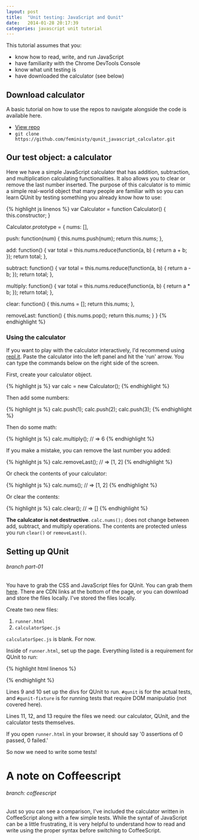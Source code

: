 ```yaml
---
layout: post
title:  "Unit testing: JavaScript and Qunit"
date:   2014-01-28 20:17:39
categories: javascript unit tutorial
---
```


This tutorial assumes that you:

* know how to read, write, and run JavaScript
* have familiarity with the Chrome DevTools Console
* know what unit testing is
* have downloaded the calculator (see below)

## Download calculator

A basic tutorial on how to use the repos to navigate alongside the code is available here.

* [View repo](https://github.com/feministy/qunit_javascript_calculator)
* `git clone https://github.com/feministy/qunit_javascript_calculator.git`

## Our test object: a calculator

Here we have a simple JavaScript calculator that has addition, subtraction, and multiplication calculating functionalities. It also allows you to clear or remove the last number inserted. The purpose of this calculator is to mimic a simple real-world object that many people are familiar with so you can learn QUnit by testing something you already know how to use:

{% highlight js linenos %}
var Calculator = function Calculator() {
  this.constructor;
}

Calculator.prototype = {
  nums: [],

  push: function(num) {
    this.nums.push(num);
    return this.nums;
  },

  add: function() {
    var total = this.nums.reduce(function(a, b) {
      return a + b;
    });
    return total;
  },

  subtract: function() {
    var total = this.nums.reduce(function(a, b) {
      return a - b;
    });
    return total;
  },

  multiply: function() {
    var total = this.nums.reduce(function(a, b) {
      return a * b;
    });
    return total;
  },

  clear: function() {
    this.nums = [];
    return this.nums;
  },

  removeLast: function() {
    this.nums.pop();
    return this.nums;
  }
}
{% endhighlight %}

### Using the calculator

If you want to play with the calculator interactively, I'd recommend using [repl.it](http://repl.it/languages/JavaScript). Paste the calculator into the left panel and hit the 'run' arrow. You can type the commands below on the right side of the  screen.

First, create your calculator object.

{% highlight js %}
var calc = new Calculator();
{% endhighlight %}

Then add some numbers:

{% highlight js %}
calc.push(1);
calc.push(2);
calc.push(3);
{% endhighlight %}

Then do some math:

{% highlight js %}
calc.multiply();
// => 6
{% endhighlight %}

If you make a mistake, you can remove the last number you added:

{% highlight js %}
calc.removeLast();
// => [1, 2]
{% endhighlight %}

Or check the contents of your calculator:

{% highlight js %}
calc.nums();
// => [1, 2]
{% endhighlight %}

Or clear the contents:

{% highlight js %}
calc.clear();
// => []
{% endhighlight %}

**The calulcator is not destructive**. `calc.nums();` does not change between add, subtract, and multiply operations. The contents are protected unless you run `clear()` or `removeLast()`.

## Setting up QUnit

###### branch part-01

You have to grab the CSS and JavaScript files for QUnit. You can grab them [here](https://qunitjs.com/). There are CDN links at the bottom of the page, or you can download and store the files locally. I've stored the files locally.

Create two new files:

1. `runner.html`
2. `calculatorSpec.js`

`calculatorSpec.js` is blank. For now.

Inside of `runner.html`, set up the page. Everything listed is a requirement for QUnit to run:

{% highlight html linenos %}
<!DOCTYPE html>
<html>
<head>
  <meta charset="utf-8">
  <title>QUnit Example</title>
  <link rel="stylesheet" href="qunit-1.13.0.css">
</head>
<body>
  <div id="qunit"></div>
  <div id="qunit-fixture"></div>
  <script src="calculator.js"></script>
  <script src="qunit-1.13.0.js"></script>
  <script src="calculatorSpec.js"></script>
</body>
</html>
{% endhighlight %}

Lines 9 and 10 set up the divs for QUnit to run. `#qunit` is for the actual tests, and `#qunit-fixture` is for running tests that require DOM manipulatio (not covered here).

Lines 11, 12, and 13 require the files we need: our calculator, QUnit, and the calculator tests themselves.

If you open `runner.html` in your browser, it should say '0 assertions of 0 passed, 0 failed.'

So now we need to write some tests!

# A note on Coffeescript

###### branch: coffeescript

Just so you can see a comparison, I've included the calculator written in CoffeeScript along with a few simple tests. While the syntaf of JavaScript can be a little frustrating, it is very helpful to understand how to read and write using the proper syntax before switching to CoffeeScript.